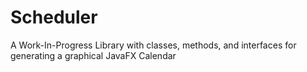 # Scheduler
A Work-In-Progress Library with classes, methods, and interfaces for generating a graphical JavaFX Calendar
